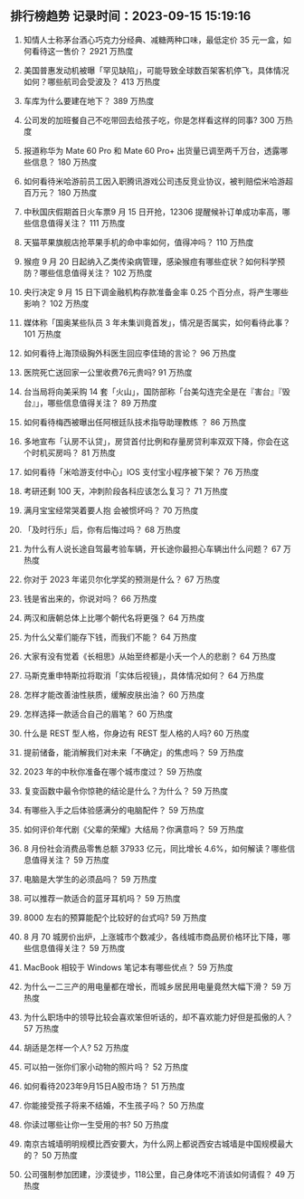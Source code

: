 
## 排行榜趋势 记录时间：2023-09-15 15:19:16
  
  1. 知情人士称茅台酒心巧克力分经典、减糖两种口味，最低定价 35 元一盒，如何看待这一售价？ 2921 万热度
    
  2. 美国普惠发动机被曝「罕见缺陷」，可能导致全球数百架客机停飞，具体情况如何？哪些航司会受波及？ 413 万热度
    
  3. 车库为什么要建在地下？ 389 万热度
    
  4. 公司发的加班餐自己不吃带回去给孩子吃，你是怎样看这样的同事? 300 万热度
    
  5. 报道称华为 Mate 60 Pro 和 Mate 60 Pro+ 出货量已调至两千万台，透露哪些信息？ 180 万热度
    
  6. 如何看待米哈游前员工因入职腾讯游戏公司违反竞业协议，被判赔偿米哈游超百万元？ 180 万热度
    
  7. 中秋国庆假期首日火车票9 月 15 日开抢，12306 提醒候补订单成功率高，哪些信息值得关注？ 111 万热度
    
  8. 天猫苹果旗舰店抢苹果手机的命中率如何，值得冲吗？ 110 万热度
    
  9. 猴痘 9 月 20 日起纳入乙类传染病管理，感染猴痘有哪些症状？如何科学预防？哪些信息值得关注？ 102 万热度
    
  10. 央行决定 9 月 15 日下调金融机构存款准备金率 0.25 个百分点，将产生哪些影响？ 102 万热度
    
  11. 媒体称「国奥某些队员 3 年未集训竟首发」，情况是否属实，如何看待此事？ 101 万热度
    
  12. 如何看待上海顶级胸外科医生回应李佳琦的言论？ 96 万热度
    
  13. 医院死亡送回家一公里收费76元贵吗? 91 万热度
    
  14. 台当局将向美采购 14 套「火山」，国防部称「台美勾连完全是在『害台』『毁台』」，哪些信息值得关注？ 89 万热度
    
  15. 如何看待梅西被曝出任阿根廷队技术指导助理教练 ？ 86 万热度
    
  16. 多地宣布「认房不认贷」，房贷首付比例和存量房贷利率双双下降，你会在这个时机买房吗？ 81 万热度
    
  17. 如何看待「米哈游支付中心」IOS 支付宝小程序被下架？ 76 万热度
    
  18. 考研还剩 100 天，冲刺阶段各科应该怎么复习？ 71 万热度
    
  19. 满月宝宝经常哭着要人抱 会被惯坏吗？ 70 万热度
    
  20. 「及时行乐」后，你有后悔过吗？ 68 万热度
    
  21. 为什么有人说长途自驾最考验车辆，开长途你最担心车辆出什么问题？ 67 万热度
    
  22. 你对于 2023 年诺贝尔化学奖的预测是什么？ 67 万热度
    
  23. 钱是省出来的，你说对吗？ 66 万热度
    
  24. 两汉和唐朝总体上比哪个朝代名将更强？ 64 万热度
    
  25. 为什么父辈们能存下钱，而我们不能？ 64 万热度
    
  26. 大家有没有觉着《长相思》从始至终都是小夭一个人的悲剧？ 64 万热度
    
  27. 马斯克重申特斯拉将取消「实体后视镜」，具体情况如何？ 64 万热度
    
  28. 怎样才能改善油性肤质，缓解皮肤出油？ 60 万热度
    
  29. 怎样选择一款适合自己的眉笔？ 60 万热度
    
  30. 什么是 REST 型人格，你身边有 REST 型人格的人吗? 60 万热度
    
  31. 提前储备，能消解我们对未来「不确定」的焦虑吗？ 59 万热度
    
  32. 2023 年的中秋你准备在哪个城市度过？ 59 万热度
    
  33. 复变函数中最令你惊艳的结论是什么？为什么？ 59 万热度
    
  34. 有哪些入手之后体验感满分的电脑配件？ 59 万热度
    
  35. 如何评价年代剧《父辈的荣耀》大结局？你满意吗？ 59 万热度
    
  36. 8 月份社会消费品零售总额 37933 亿元，同比增长 4.6%，如何解读？哪些信息值得关注？ 59 万热度
    
  37. 电脑是大学生的必须品吗？ 59 万热度
    
  38. 可以推荐一款适合的蓝牙耳机吗？ 59 万热度
    
  39. 8000 左右的预算能配个比较好的台式吗? 59 万热度
    
  40. 8 月 70 城房价出炉，上涨城市个数减少，各线城市商品房价格环比下降，哪些信息值得关注？ 59 万热度
    
  41. MacBook 相较于 Windows 笔记本有哪些优点？ 59 万热度
    
  42. 为什么一二三产的用电量都在增长，而城乡居民用电量竟然大幅下滑？ 59 万热度
    
  43. 为什么职场中的领导比较会喜欢笨但听话的，却不喜欢能力好但是孤傲的人？ 57 万热度
    
  44. 胡适是怎样一个人? 52 万热度
    
  45. 可以拍一张你们家小动物的照片吗？ 52 万热度
    
  46. 如何看待2023年9月15日A股市场？ 51 万热度
    
  47. 你能接受孩子将来不结婚，不生孩子吗？ 50 万热度
    
  48. 你读过哪些让你一生受用的书? 50 万热度
    
  49. 南京古城墙明明规模比西安要大，为什么网上都说西安古城墙是中国规模最大的？ 50 万热度
    
  50. 公司强制参加团建，沙漠徒步，118公里，自己身体吃不消该如何请假？ 49 万热度
    